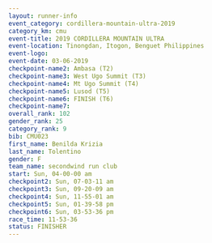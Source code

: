 ```yaml
---
layout: runner-info 
event_category: cordillera-mountain-ultra-2019 
category_km: cmu 
event-title: 2019 CORDILLERA MOUNTAIN ULTRA 
event-location: Tinongdan, Itogon, Benguet Philippines 
event-logo: 
event-date: 03-06-2019 
checkpoint-name2: Ambasa (T2) 
checkpoint-name3: West Ugo Summit (T3) 
checkpoint-name4: Mt Ugo Summit (T4) 
checkpoint-name5: Lusod (T5) 
checkpoint-name6: FINISH (T6) 
checkpoint-name7: 
overall_rank: 102
gender_rank: 25
category_rank: 9
bib: CMU023
first_name: Benilda Krizia
last_name: Tolentino
gender: F
team_name: secondwind run club
start: Sun, 04-00-00 am
checkpoint2: Sun, 07-03-11 am
checkpoint3: Sun, 09-20-09 am
checkpoint4: Sun, 11-55-01 am
checkpoint5: Sun, 01-39-58 pm
checkpoint6: Sun, 03-53-36 pm
race_time: 11-53-36
status: FINISHER
---
```

